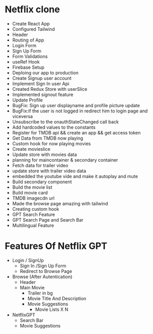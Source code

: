 # Netflix clone

- Create React App
- Configured Tailwind
- Header
- Routing of App
- Login Form
- Sign Up Form
- Form Validations
- useRef Hook
- Firebase Setup
- Deploing our app to production
- Create Signup user account
- Implement Sign In user Api
- Created Redux Store with userSlice
- Implemented signout feature
- Update Profile
- BugFix: Sign up user displayname and profile picture update
- BugFix:if the user is not logged in redirect him to login page and viceversa
- Unsubscribe to the onauthStateChanged call back
- Add hardcoded values to the constants
- Register for TMDB api && create an app && get access token
- Get Data from TMDB now playing
- Custom hook for now playing movies
- Create movieslice
- Update store with movies data
- planning for maincontainer & secondary container
- Fetch data for trailer video
- update store with trailer video data
- embedded the youtube vide and make it autoplay and mute
- Build secondary component
- Build the movie list
- Build movie card
- TMDB imagecdn url
- Made the browse page amazing with tailwind
- Creating custom hook
- GPT Search Feature
- GPT Search Page and Search Bar
- Multilingual Feature

# Features Of Netflix GPT

- Login / SignUp
  - Sign In /Sign Up Form
  - Redirect to Browse Page
- Browse (After Autentication)
  - Header
  - Main Movie
    - Trailer in bg
    - Movie Title And Description
    - Movie Suggestions
      - Movie Lists X N
- NetflixGPT
  - Search Bar
  - Movie Suggestions
